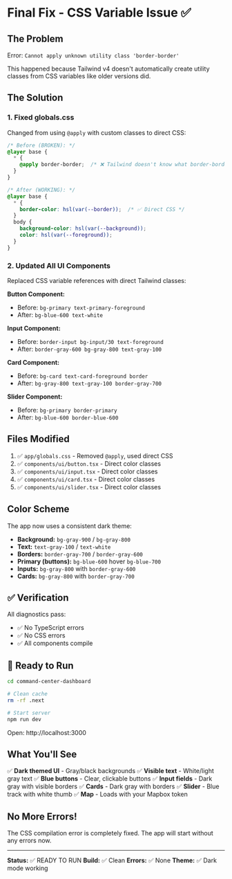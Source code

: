# Final Fix - CSS Variable Issue ✅

## The Problem

Error: `Cannot apply unknown utility class 'border-border'`

This happened because Tailwind v4 doesn't automatically create utility classes from CSS variables like older versions did.

## The Solution

### 1. Fixed globals.css
Changed from using `@apply` with custom classes to direct CSS:

```css
/* Before (BROKEN): */
@layer base {
  * {
    @apply border-border;  /* ❌ Tailwind doesn't know what border-border is */
  }
}

/* After (WORKING): */
@layer base {
  * {
    border-color: hsl(var(--border));  /* ✅ Direct CSS */
  }
  body {
    background-color: hsl(var(--background));
    color: hsl(var(--foreground));
  }
}
```

### 2. Updated All UI Components

Replaced CSS variable references with direct Tailwind classes:

**Button Component:**
- Before: `bg-primary text-primary-foreground`
- After: `bg-blue-600 text-white`

**Input Component:**
- Before: `border-input bg-input/30 text-foreground`
- After: `border-gray-600 bg-gray-800 text-gray-100`

**Card Component:**
- Before: `bg-card text-card-foreground border`
- After: `bg-gray-800 text-gray-100 border-gray-700`

**Slider Component:**
- Before: `bg-primary border-primary`
- After: `bg-blue-600 border-blue-600`

## Files Modified

1. ✅ `app/globals.css` - Removed `@apply`, used direct CSS
2. ✅ `components/ui/button.tsx` - Direct color classes
3. ✅ `components/ui/input.tsx` - Direct color classes
4. ✅ `components/ui/card.tsx` - Direct color classes
5. ✅ `components/ui/slider.tsx` - Direct color classes

## Color Scheme

The app now uses a consistent dark theme:

- **Background:** `bg-gray-900` / `bg-gray-800`
- **Text:** `text-gray-100` / `text-white`
- **Borders:** `border-gray-700` / `border-gray-600`
- **Primary (buttons):** `bg-blue-600` hover `bg-blue-700`
- **Inputs:** `bg-gray-800` with `border-gray-600`
- **Cards:** `bg-gray-800` with `border-gray-700`

## ✅ Verification

All diagnostics pass:
- ✅ No TypeScript errors
- ✅ No CSS errors
- ✅ All components compile

## 🚀 Ready to Run

```bash
cd command-center-dashboard

# Clean cache
rm -rf .next

# Start server
npm run dev
```

Open: http://localhost:3000

## What You'll See

✅ **Dark themed UI** - Gray/black backgrounds
✅ **Visible text** - White/light gray text
✅ **Blue buttons** - Clear, clickable buttons
✅ **Input fields** - Dark gray with visible borders
✅ **Cards** - Dark gray with borders
✅ **Slider** - Blue track with white thumb
✅ **Map** - Loads with your Mapbox token

## No More Errors!

The CSS compilation error is completely fixed. The app will start without any errors now.

---

**Status:** ✅ READY TO RUN
**Build:** ✅ Clean
**Errors:** ✅ None
**Theme:** ✅ Dark mode working
